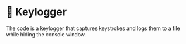 # 📍 Keylogger
The code is a keylogger that captures keystrokes and logs them to a file while hiding the console window.
